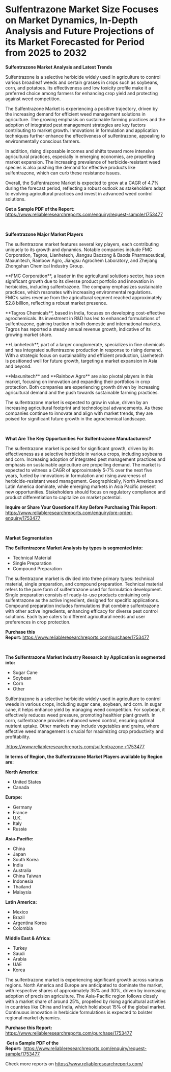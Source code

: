 <p><h1>Sulfentrazone Market Size Focuses on Market Dynamics, In-Depth Analysis and Future Projections of its Market Forecasted for Period from 2025 to 2032</h1></p><p><strong>Sulfentrazone Market Analysis and Latest Trends</strong></p>
<p><p>Sulfentrazone is a selective herbicide widely used in agriculture to control various broadleaf weeds and certain grasses in crops such as soybeans, corn, and potatoes. Its effectiveness and low toxicity profile make it a preferred choice among farmers for enhancing crop yield and protecting against weed competition.</p><p>The Sulfentrazone Market is experiencing a positive trajectory, driven by the increasing demand for efficient weed management solutions in agriculture. The growing emphasis on sustainable farming practices and the adoption of integrated pest management strategies are key factors contributing to market growth. Innovations in formulation and application techniques further enhance the effectiveness of sulfentrazone, appealing to environmentally conscious farmers.</p><p>In addition, rising disposable incomes and shifts toward more intensive agricultural practices, especially in emerging economies, are propelling market expansion. The increasing prevalence of herbicide-resistant weed species is also pushing the demand for effective products like sulfentrazone, which can curb these resistance issues.</p><p>Overall, the Sulfentrazone Market is expected to grow at a CAGR of 4.7% during the forecast period, reflecting a robust outlook as stakeholders adapt to evolving agricultural practices and invest in advanced weed control solutions.</p></p>
<p><strong>Get a Sample PDF of the Report:&nbsp;</strong> <a href="https://www.reliableresearchreports.com/enquiry/request-sample/1753477?utm_campaign=3364&utm_medium=2&utm_source=Github&utm_content=ia&utm_term=30032025&utm_id=sulfentrazone">https://www.reliableresearchreports.com/enquiry/request-sample/1753477</a></p>
<p>&nbsp;</p>
<p><strong>Sulfentrazone Major Market Players</strong></p>
<p><p>The sulfentrazone market features several key players, each contributing uniquely to its growth and dynamics. Notable companies include FMC Corporation, Tagros, Lianhetech, Jiangsu Baozong & Baoda Pharmaceutical, Maxunitech, Rainbow Agro, Jiangsu Agrochem Laboratory, and Zhejiang Zhongshan Chemical Industry Group.</p><p>**FMC Corporation**, a leader in the agricultural solutions sector, has seen significant growth due to its diverse product portfolio and innovation in herbicides, including sulfentrazone. The company emphasizes sustainable practices, which resonates with increasing environmental regulations. FMC’s sales revenue from the agricultural segment reached approximately $2.8 billion, reflecting a robust market presence.</p><p>**Tagros Chemicals**, based in India, focuses on developing cost-effective agrochemicals. Its investment in R&D has led to enhanced formulations of sulfentrazone, gaining traction in both domestic and international markets. Tagros has reported a steady annual revenue growth, indicative of its growing market share.</p><p>**Lianhetech**, part of a larger conglomerate, specializes in fine chemicals and has integrated sulfentrazone production in response to rising demand. With a strategic focus on sustainability and efficient production, Lianhetech is positioned well for future growth, targeting a market expansion in Asia and beyond.</p><p>**Maxunitech** and **Rainbow Agro** are also pivotal players in this market, focusing on innovation and expanding their portfolios in crop protection. Both companies are experiencing growth driven by increasing agricultural demand and the push towards sustainable farming practices.</p><p>The sulfentrazone market is expected to grow in value, driven by an increasing agricultural footprint and technological advancements. As these companies continue to innovate and align with market trends, they are poised for significant future growth in the agrochemical landscape.</p></p>
<p>&nbsp;</p>
<p><strong>What Are The Key Opportunities For Sulfentrazone Manufacturers?</strong></p>
<p><p>The sulfentrazone market is poised for significant growth, driven by its effectiveness as a selective herbicide in various crops, including soybeans and corn. Increasing adoption of integrated pest management practices and emphasis on sustainable agriculture are propelling demand. The market is expected to witness a CAGR of approximately 5-7% over the next five years, fueled by innovations in formulation and rising awareness of herbicide-resistant weed management. Geographically, North America and Latin America dominate, while emerging markets in Asia Pacific present new opportunities. Stakeholders should focus on regulatory compliance and product differentiation to capitalize on market potential.</p></p>
<p><strong>Inquire or Share Your Questions If Any Before Purchasing This Report:</strong> <a href="https://www.reliableresearchreports.com/enquiry/pre-order-enquiry/1753477?utm_campaign=3364&utm_medium=2&utm_source=Github&utm_content=ia&utm_term=30032025&utm_id=sulfentrazone">https://www.reliableresearchreports.com/enquiry/pre-order-enquiry/1753477</a></p>
<p>&nbsp;</p>
<p><strong>Market Segmentation</strong></p>
<p><strong>The Sulfentrazone Market Analysis by types is segmented into:</strong></p>
<p><ul><li>Technical Material</li><li>Single Preparation</li><li>Compound Preparation</li></ul></p>
<p><p>The sulfentrazone market is divided into three primary types: technical material, single preparation, and compound preparation. Technical material refers to the pure form of sulfentrazone used for formulation development. Single preparation consists of ready-to-use products containing only sulfentrazone as the active ingredient, designed for specific applications. Compound preparation includes formulations that combine sulfentrazone with other active ingredients, enhancing efficacy for diverse pest control solutions. Each type caters to different agricultural needs and user preferences in crop protection.</p></p>
<p><strong>Purchase this Report:&nbsp;</strong><a href="https://www.reliableresearchreports.com/purchase/1753477?utm_campaign=3364&utm_medium=2&utm_source=Github&utm_content=ia&utm_term=30032025&utm_id=sulfentrazone">https://www.reliableresearchreports.com/purchase/1753477</a></p>
<p>&nbsp;</p>
<p><strong>The Sulfentrazone Market Industry Research by Application is segmented into:</strong></p>
<p><ul><li>Sugar Cane</li><li>Soybean</li><li>Corn</li><li>Other</li></ul></p>
<p><p>Sulfentrazone is a selective herbicide widely used in agriculture to control weeds in various crops, including sugar cane, soybean, and corn. In sugar cane, it helps enhance yield by managing weed competition. For soybean, it effectively reduces weed pressure, promoting healthier plant growth. In corn, sulfentrazone provides enhanced weed control, ensuring optimal nutrient uptake. Other markets may include vegetables and grains, where effective weed management is crucial for maximizing crop productivity and profitability.</p></p>
<p><a href="https://www.reliableresearchreports.com/sulfentrazone-r1753477?utm_campaign=3364&utm_medium=2&utm_source=Github&utm_content=ia&utm_term=30032025&utm_id=sulfentrazone">&nbsp;https://www.reliableresearchreports.com/sulfentrazone-r1753477</a></p>
<p><strong>In terms of Region, the Sulfentrazone Market Players available by Region are:</strong></p>
<p>
    <p> <strong> North America: </strong>
        <ul>
            <li>United States</li>
            <li>Canada</li>
        </ul>
        </p> 
    <p> <strong> Europe: </strong>
        <ul>
            <li>Germany</li>
            <li>France</li>
            <li>U.K.</li>
            <li>Italy</li>
            <li>Russia</li>
        </ul>
        </p> 
    <p> <strong> Asia-Pacific: </strong>
        <ul>
            <li>China</li>
            <li>Japan</li>
            <li>South Korea</li>
            <li>India</li>
            <li>Australia</li>
            <li>China Taiwan</li>
            <li>Indonesia</li>
            <li>Thailand</li>
            <li>Malaysia</li>
        </ul>
        </p> 
    <p> <strong> Latin America: </strong>
        <ul>
            <li>Mexico</li>
            <li>Brazil</li>
            <li>Argentina Korea</li>
            <li>Colombia</li>
        </ul>
        </p> 
    <p> <strong> Middle East & Africa: </strong>
        <ul>
            <li>Turkey</li>
            <li>Saudi</li>
            <li>Arabia</li>
            <li>UAE</li>
            <li>Korea</li>
        </ul>
    </p>
    </p>
<p><p>The sulfentrazone market is experiencing significant growth across various regions. North America and Europe are anticipated to dominate the market, with respective shares of approximately 35% and 30%, driven by increasing adoption of precision agriculture. The Asia-Pacific region follows closely with a market share of around 25%, propelled by rising agricultural activities in countries like China and India, which hold about 15% of the global market. Continuous innovation in herbicide formulations is expected to bolster regional market dynamics.</p></p>
<p><strong>Purchase this Report: </strong><a href="https://www.reliableresearchreports.com/purchase/1753477?utm_campaign=3364&utm_medium=2&utm_source=Github&utm_content=ia&utm_term=30032025&utm_id=sulfentrazone">https://www.reliableresearchreports.com/purchase/1753477</a></p>
<p>&nbsp;<strong>Get a Sample PDF of the Report:&nbsp;&nbsp;</strong><a href="https://www.reliableresearchreports.com/enquiry/request-sample/1753477?utm_campaign=3364&utm_medium=2&utm_source=Github&utm_content=ia&utm_term=30032025&utm_id=sulfentrazone">https://www.reliableresearchreports.com/enquiry/request-sample/1753477</a></p>
<p><strong></strong></p>
<p>Check more reports on <a href="https://www.reliableresearchreports.com/?utm_campaign=3364&utm_medium=2&utm_source=Github&utm_content=ia&utm_term=30032025&utm_id=sulfentrazone">https://www.reliableresearchreports.com/</a></p>